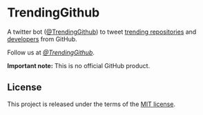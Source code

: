 # TrendingGithub

A twitter bot ([@TrendingGithub](https://twitter.com/TrendingGithub)) to tweet [trending repositories](https://github.com/trending) and [developers](https://github.com/trending/developers) from GitHub.

Follow us at *[@TrendingGithub](https://twitter.com/TrendingGithub)*.

**Important note:** This is no official GitHub product.

## License

This project is released under the terms of the [MIT license](http://en.wikipedia.org/wiki/MIT_License).